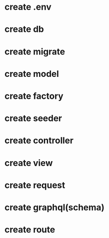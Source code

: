 # create .env

# create db

# create migrate

# create model

# create factory

# create seeder

# create controller

# create view

# create request

# create graphql(schema)

# create route